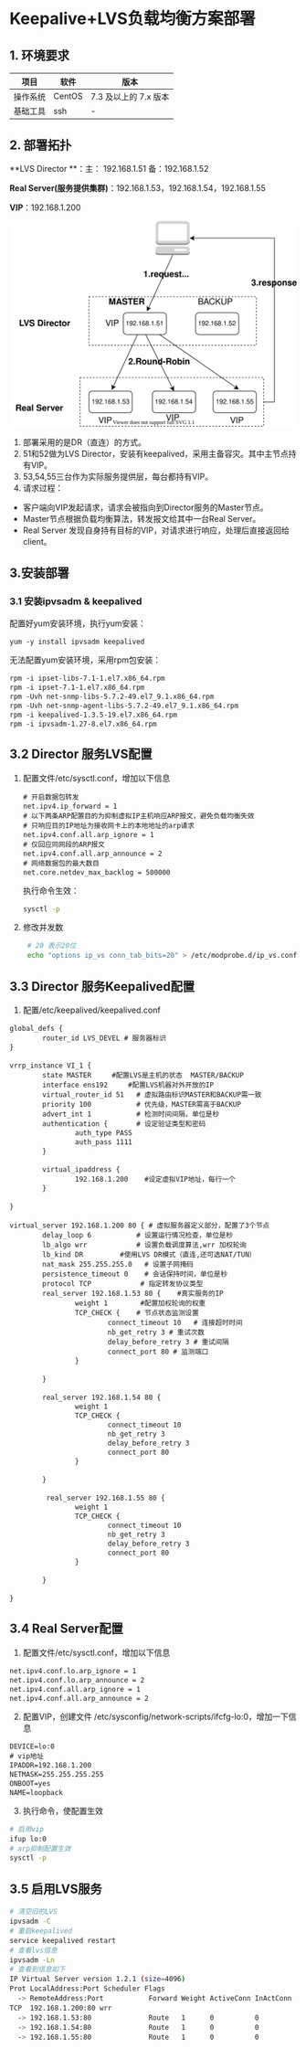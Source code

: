 # Keepalive+LVS负载均衡方案部署

## 1. 环境要求

| 项目     | 软件   | 版本                  |
| -------- | ------ | --------------------- |
| 操作系统 | CentOS | 7.3 及以上的 7.x 版本 |
| 基础工具 | ssh    | -                     |

## 2. 部署拓扑

**LVS Director **：主： 192.168.1.51 备：192.168.1.52

**Real Server(服务提供集群)**：192.168.1.53，192.168.1.54，192.168.1.55

**VIP**：192.168.1.200

![](./assets/LVS部署图.svg)

1. 部署采用的是DR（直连）的方式。
2. 51和52做为LVS Director，安装有keepalived，采用主备容灾。其中主节点持有VIP。
3. 53,54,55三台作为实际服务提供层，每台都持有VIP。
4. 请求过程：

- 客户端向VIP发起请求，请求会被指向到Director服务的Master节点。
- Master节点根据负载均衡算法，转发报文给其中一台Real Server。
- Real Server 发现自身持有目标的VIP，对请求进行响应，处理后直接返回给client。

## 3.安装部署

### 3.1 安装ipvsadm & keepalived

配置好yum安装环境，执行yum安装：

``` shell
yum -y install ipvsadm keepalived
```

无法配置yum安装环境，采用rpm包安装：
``` shell
rpm -i ipset-libs-7.1-1.el7.x86_64.rpm 
rpm -i ipset-7.1-1.el7.x86_64.rpm 
rpm -Uvh net-snmp-libs-5.7.2-49.el7_9.1.x86_64.rpm 
rpm -Uvh net-snmp-agent-libs-5.7.2-49.el7_9.1.x86_64.rpm 
rpm -i keepalived-1.3.5-19.el7.x86_64.rpm 
rpm -i ipvsadm-1.27-8.el7.x86_64.rpm 
```

## 3.2  Director 服务LVS配置

1. 配置文件/etc/sysctl.conf，增加以下信息

   ```properties
   # 开启数据包转发
   net.ipv4.ip_forward = 1
   # 以下两条ARP配置目的为抑制虚拟IP主机响应ARP报文，避免负载均衡失效
   # 只响应目的IP地址为接收网卡上的本地地址的arp请求
   net.ipv4.conf.all.arp_ignore = 1
   # 仅回应同网段的ARP报文
   net.ipv4.conf.all.arp_announce = 2
   # 网络数据包的最大数目
   net.core.netdev_max_backlog = 500000
   ```

   执行命令生效：

   ```bash
   sysctl -p
   ```

2. 修改并发数

   ```bash
    # 20 表示20位
    echo "options ip_vs conn_tab_bits=20" > /etc/modprobe.d/ip_vs.conf
   ```

   
## 3.3 Director 服务Keepalived配置

1. 配置/etc/keepalived/keepalived.conf

```
global_defs {                       
        router_id LVS_DEVEL # 服务器标识            
}

vrrp_instance VI_1 {            
        state MASTER     #配置LVS是主机的状态  MASTER/BACKUP      
        interface ens192     #配置LVS机器对外开放的IP       
        virtual_router_id 51   # 虚拟路由标识MASTER和BACKUP需一致     
        priority 100           # 优先级，MASTER需高于BACKUP       
        advert_int 1           # 检测时间间隔，单位是秒
        authentication {       # 设定验证类型和密码 
                auth_type PASS
                auth_pass 1111
        }

        virtual_ipaddress {         
                192.168.1.200    #设定虚拟VIP地址，每行一个
        }

}

virtual_server 192.168.1.200 80 { # 虚拟服务器定义部分，配置了3个节点
        delay_loop 6           # 设置运行情况检查，单位是秒
        lb_algo wrr            # 设置负载调度算法,wrr 加权轮询
        lb_kind DR         #使用LVS DR模式（直连,还可选NAT/TUN）                 
        nat_mask 255.255.255.0   # 设置子网掩码
        persistence_timeout 0    # 会话保持时间，单位是秒
        protocol TCP            # 指定转发协议类型              
        real_server 192.168.1.53 80 {    #真实服务的IP
                weight 1        #配置加权轮询的权重             
                TCP_CHECK {    # 节点状态监测设置                 
                        connect_timeout 10   # 连接超时时间
                        nb_get_retry 3 # 重试次数
                        delay_before_retry 3 # 重试间隔
                        connect_port 80 # 监测端口
                }

        }

        real_server 192.168.1.54 80 {
                weight 1
                TCP_CHECK {
                        connect_timeout 10
                        nb_get_retry 3
                        delay_before_retry 3
                        connect_port 80
                }

        }
        
         real_server 192.168.1.55 80 {
                weight 1
                TCP_CHECK {
                        connect_timeout 10
                        nb_get_retry 3
                        delay_before_retry 3
                        connect_port 80
                }

        }

}
```

## 3.4 Real Server配置

1. 配置文件/etc/sysctl.conf，增加以下信息

```properties
net.ipv4.conf.lo.arp_ignore = 1
net.ipv4.conf.lo.arp_announce = 2
net.ipv4.conf.all.arp_ignore = 1
net.ipv4.conf.all.arp_announce = 2
```

2. 配置VIP，创建文件 /etc/sysconfig/network-scripts/ifcfg-lo:0，增加一下信息

```properties
DEVICE=lo:0
# vip地址
IPADDR=192.168.1.200
NETMASK=255.255.255.255
ONBOOT=yes
NAME=loopback
```

3. 执行命令，使配置生效

```bash
# 启用vip
ifup lo:0	
# arp抑制配置生效
sysctl -p
```

## 3.5 启用LVS服务

```bash
# 清空旧的LVS
ipvsadm -C
# 重启keepalived
service keepalived restart
# 查看lvs信息
ipvsadm -Ln
# 查看到信息如下
IP Virtual Server version 1.2.1 (size=4096)
Prot LocalAddress:Port Scheduler Flags
  -> RemoteAddress:Port           Forward Weight ActiveConn InActConn
TCP  192.168.1.200:80 wrr
  -> 192.168.1.53:80              Route   1      0          0         
  -> 192.168.1.54:80              Route   1      0          0         
  -> 192.168.1.55:80              Route   1      0          0 

```







